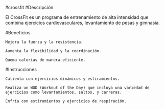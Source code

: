 #crossfit
#Descripción

El CrossFit es un programa de entrenamiento de alta intensidad que combina ejercicios cardiovasculares, levantamiento de pesas y gimnasia.

#Beneficios

    Mejora la fuerza y la resistencia.

    Aumenta la flexibilidad y la coordinación.

    Quema calorías de manera eficiente.
#Instrucciones

    Calienta con ejercicios dinámicos y estiramientos.

    Realiza un WOD (Workout of the Day) que incluya una variedad de ejercicios como levantamientos, saltos, y carreras.

    Enfría con estiramientos y ejercicios de respiración.
